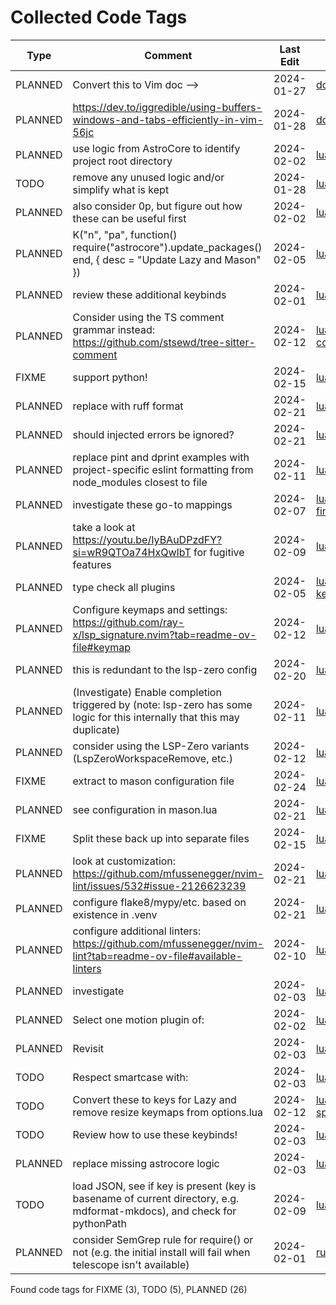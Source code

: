 # Collected Code Tags

| Type    | Comment                                                                                                                             | Last Edit   | Source File                                                                                                                                                                                           |
|---------|-------------------------------------------------------------------------------------------------------------------------------------|-------------|-------------------------------------------------------------------------------------------------------------------------------------------------------------------------------------------------------|
| PLANNED | Convert this to Vim doc -->                                                                                                         | 2024-01-27  | [doc/notes.md:3](https://github.com/KyleKing/nvim/blame/f37f69e1594420b3ffe3ff4f1e738032a5df9df2/doc/notes.md#L3)                                                                                     |
| PLANNED | <https://dev.to/iggredible/using-buffers-windows-and-tabs-efficiently-in-vim-56jc>                                                  | 2024-01-28  | [doc/notes.md:13](https://github.com/KyleKing/nvim/blame/1b7ddd52a930cbe10e2e9a398817046b3ad05a09/doc/notes.md#L13)                                                                                   |
| PLANNED | use logic from AstroCore to identify project root directory                                                                         | 2024-02-02  | [lua/astro/rooter.lua:1](https://github.com/KyleKing/nvim/blame/2152dcee971ce67d6cab166f99cc094f8f1a74bc/lua/astro/rooter.lua#L1)                                                                     |
| TODO    | remove any unused logic and/or simplify what is kept                                                                                | 2024-01-28  | [lua/astro/utils.lua:11](https://github.com/KyleKing/nvim/blame/1b7ddd52a930cbe10e2e9a398817046b3ad05a09/lua/astro/utils.lua#L11)                                                                     |
| PLANNED | also consider 0p, but figure out how these can be useful first                                                                      | 2024-02-02  | [lua/kyleking/keymaps.lua:17](https://github.com/KyleKing/nvim/blame/8d001f9096ea0084121918861a97b859310cf59a/lua/kyleking/keybinds.lua#L14)                                                          |
| PLANNED | K("n", "<leader>pa", function() require("astrocore").update_packages() end, { desc = "Update Lazy and Mason" })                     | 2024-02-05  | [lua/kyleking/keymaps.lua:49](https://github.com/KyleKing/nvim/blame/3fd0d95ef92eff615863f857b0195fa26a1d66e9/lua/kyleking/keybinds.lua#L49)                                                          |
| PLANNED | review these additional keybinds                                                                                                    | 2024-02-01  | [lua/kyleking/keymaps.lua:67](https://github.com/KyleKing/nvim/blame/e25faf56d74fed989793595dded50559262bfbd6/lua/kyleking/keybinds.lua#L57)                                                          |
| PLANNED | Consider using the TS comment grammar instead: https://github.com/stsewd/tree-sitter-comment                                        | 2024-02-12  | [lua/kyleking/plugins/editing-support/todo-comments.lua:1](https://github.com/KyleKing/nvim/blame/afdadc7719111e1e44e3a61cc0bad3583381a498/lua/kyleking/plugins/editing-support/todo-comments.lua#L1) |
| FIXME   | support python!                                                                                                                     | 2024-02-15  | [lua/kyleking/plugins/formatting/conform.lua:1](https://github.com/KyleKing/nvim/blame/dc4dfe091ed5d10f2194407c2fb6df7de0ea3f2f/lua/kyleking/plugins/formatting/conform.lua#L1)                       |
| PLANNED | replace with ruff format                                                                                                            | 2024-02-21  | [lua/kyleking/plugins/formatting/conform.lua:27](https://github.com/KyleKing/nvim/blame/460347eae7782ef4ce5ce16009f66ad71633ce38/lua/kyleking/plugins/formatting/conform.lua#L27)                     |
| PLANNED | should injected errors be ignored?                                                                                                  | 2024-02-21  | [lua/kyleking/plugins/formatting/conform.lua:43](https://github.com/KyleKing/nvim/blame/39dd77e1b5ebfdd2aab3f410cd3bc9eb0f341a5a/lua/kyleking/plugins/formatting/conform.lua#L44)                     |
| PLANNED | replace pint and dprint examples with project-specific eslint formatting from node_modules closest to file                          | 2024-02-11  | [lua/kyleking/plugins/formatting/conform.lua:69](https://github.com/KyleKing/nvim/blame/d537dbaf04e1a1de826d0b9bbc42766c5c2016be/lua/kyleking/plugins/formatting/conform.lua#L64)                     |
| PLANNED | investigate these go-to mappings                                                                                                    | 2024-02-07  | [lua/kyleking/plugins/fuzzy-finder/telescope.lua:106](https://github.com/KyleKing/nvim/blame/5d8eb1c4cfde1b2d7937e2483b656c32fc2bfc37/lua/kyleking/plugins/fuzzy-finder/telescope.lua#L106)           |
| PLANNED | take a look at https://youtu.be/IyBAuDPzdFY?si=wR9QTOa74HxQwIbT for fugitive features                                               | 2024-02-09  | [lua/kyleking/plugins/git/vim-fugitive.lua:1](https://github.com/KyleKing/nvim/blame/46944bf1225eea0df5b8cf35908825c9e30a91f4/lua/kyleking/plugins/git/vim-fugitive.lua#L1)                           |
| PLANNED | type check all plugins                                                                                                              | 2024-02-05  | [lua/kyleking/plugins/keybinding/which-key.lua:6](https://github.com/KyleKing/nvim/blame/6c148ebff8af8610ced06b27975fbf411dd966ef/lua/kyleking/plugins/keybinding/which-key.lua#L6)                   |
| PLANNED | Configure keymaps and settings: https://github.com/ray-x/lsp_signature.nvim?tab=readme-ov-file#keymap                               | 2024-02-12  | [lua/kyleking/plugins/lsp/lsp-signature.lua:1](https://github.com/KyleKing/nvim/blame/d92b423d145462b773a4987e2695418034af45eb/lua/kyleking/plugins/lsp/lsp-signature.lua#L1)                         |
| PLANNED | this is redundant to the lsp-zero config                                                                                            | 2024-02-20  | [lua/kyleking/plugins/lsp/lsp-zero.lua:2](https://github.com/KyleKing/nvim/blame/4b7cb3350e1614a5c13d55d0dd2264ab2a2a3337/lua/kyleking/plugins/lsp/lsp-zero.lua#L2)                                   |
| PLANNED | (Investigate) Enable completion triggered by <c-x><c-o> (note: lsp-zero has some logic for this internally that this may duplicate) | 2024-02-11  | [lua/kyleking/plugins/lsp/lsp-zero.lua:35](https://github.com/KyleKing/nvim/blame/27b19486b8cc6eb341ce43ee984128d3a9ab74d9/lua/kyleking/plugins/lsp/lsp-zero.lua#L93)                                 |
| PLANNED | consider using the LSP-Zero variants (LspZeroWorkspaceRemove, etc.)                                                                 | 2024-02-12  | [lua/kyleking/plugins/lsp/lsp-zero.lua:73](https://github.com/KyleKing/nvim/blame/9b8a9e6c99f97695e01ac706be83fb5ff165c555/lua/kyleking/plugins/lsp/lsp-zero.lua#L68)                                 |
| FIXME   | extract to mason configuration file                                                                                                 | 2024-02-24  | [lua/kyleking/plugins/lsp/lsp-zero.lua:98](https://github.com/KyleKing/nvim/blame/main/lua/kyleking/plugins/lsp/lsp-zero.lua#L98)                                                                    |
| PLANNED | see configuration in mason.lua                                                                                                      | 2024-02-21  | [lua/kyleking/plugins/lsp/lsp-zero.lua:200](https://github.com/KyleKing/nvim/blame/2c93cec269fc0dbc03769d963656d69173b824a2/lua/kyleking/plugins/lsp/lsp-zero.lua#L199)                               |
| FIXME   | Split these back up into separate files                                                                                             | 2024-02-15  | [lua/kyleking/plugins/lsp/lsp-zero.lua:209](https://github.com/KyleKing/nvim/blame/c5fd0f3f748028c54222887eaa2dce0b4ef1d7f7/lua/kyleking/plugins/lsp/lsp-zero.lua#L321)                               |
| PLANNED | look at customization: https://github.com/mfussenegger/nvim-lint/issues/532#issue-2126623239                                        | 2024-02-21  | [lua/kyleking/plugins/lsp/nvim-lint.lua:11](https://github.com/KyleKing/nvim/blame/39dd77e1b5ebfdd2aab3f410cd3bc9eb0f341a5a/lua/kyleking/plugins/lsp/nvim-lint.lua#L11)                               |
| PLANNED | configure flake8/mypy/etc. based on existence in .venv                                                                              | 2024-02-21  | [lua/kyleking/plugins/lsp/nvim-lint.lua:17](https://github.com/KyleKing/nvim/blame/39dd77e1b5ebfdd2aab3f410cd3bc9eb0f341a5a/lua/kyleking/plugins/lsp/nvim-lint.lua#L17)                               |
| PLANNED | configure additional linters: https://github.com/mfussenegger/nvim-lint?tab=readme-ov-file#available-linters                        | 2024-02-10  | [lua/kyleking/plugins/lsp/nvim-lint.lua:26](https://github.com/KyleKing/nvim/blame/6945b59aa14766678d9e7ed12d4e711f65ba125a/lua/kyleking/plugins/lsp/nvim-lint.lua#L16)                               |
| PLANNED | investigate                                                                                                                         | 2024-02-03  | [lua/kyleking/plugins/marks/harpoon.lua:4](https://github.com/KyleKing/nvim/blame/0da87263333d688b777113b6b257425569356a09/lua/kyleking/plugins/marks/harpoon.lua#L4)                                 |
| PLANNED | Select one motion plugin of:                                                                                                        | 2024-02-02  | [lua/kyleking/plugins/motion/README.md:3](https://github.com/KyleKing/nvim/blame/fee9041fb65390bc0ced650ccf321c6d638a6c3c/lua/kyleking/plugins/motion/README.md#L3)                                   |
| PLANNED | Revisit                                                                                                                             | 2024-02-03  | [lua/kyleking/plugins/motion/leap.lua:4](https://github.com/KyleKing/nvim/blame/0da87263333d688b777113b6b257425569356a09/lua/kyleking/plugins/motion/leap.lua#L4)                                     |
| TODO    | Respect smartcase with:                                                                                                             | 2024-02-03  | [lua/kyleking/plugins/search/hlslens.lua:23](https://github.com/KyleKing/nvim/blame/0da87263333d688b777113b6b257425569356a09/lua/kyleking/plugins/search/hlslens.lua#L18)                             |
| TODO    | Convert these to keys for Lazy and remove resize keymaps from options.lua                                                           | 2024-02-12  | [lua/kyleking/plugins/split-and-window/smart-splits.lua:7](https://github.com/KyleKing/nvim/blame/705cc875e783fbbd19fe655433238d0cd1c3f848/lua/kyleking/plugins/split-and-window/smart-splits.lua#L7) |
| TODO    | Review how to use these keybinds!                                                                                                   | 2024-02-03  | [lua/kyleking/plugins/syntax/treesitter.lua:103](https://github.com/KyleKing/nvim/blame/0da87263333d688b777113b6b257425569356a09/lua/kyleking/plugins/syntax/treesitter.lua#L94)                      |
| PLANNED | replace missing astrocore logic                                                                                                     | 2024-02-03  | [lua/kyleking/plugins/utility/nvim-notify.lua:15](https://github.com/KyleKing/nvim/blame/8081725ea6cc6920e739b712fdca72af1fef0be8/lua/kyleking/plugins/utility/nvim-notify.lua#L15)                   |
| TODO    | load JSON, see if key is present (key is basename of current directory, e.g. mdformat-mkdocs), and check for pythonPath             | 2024-02-09  | [lua/kyleking/utils/fs_utils.lua:53](https://github.com/KyleKing/nvim/blame/167332a44724e01be0b03794eeee3a0cd470c7de/lua/kyleking/utils/system_utils.lua#L28)                                         |
| PLANNED | consider SemGrep rule for require() or not (e.g. the initial install will fail when telescope isn't available)                      | 2024-02-01  | [run-semgrep.sh:10](https://github.com/KyleKing/nvim/blame/30f6d29da1ecdcc7f9ede368241a121b843bf2b8/run-semgrep.sh#L10)                                                                               |

Found code tags for FIXME (3), TODO (5), PLANNED (26)

<!-- calcipy_skip_tags -->
